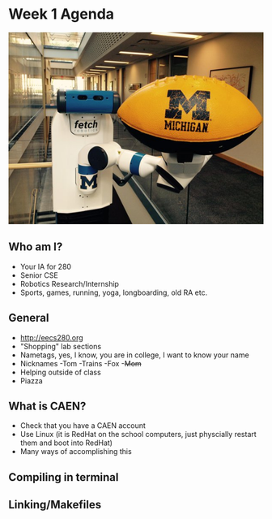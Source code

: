 # Week 1 Agenda
![Image](https://github.com/tgroechel/F17-280/blob/master/.other/pictures/fetch0.jpg) 
## Who am I?
- Your IA for 280
- Senior CSE
- Robotics Research/Internship
- Sports, games, running, yoga, longboarding, old RA etc.

## General
- http://eecs280.org
- "Shopping" lab sections
- Nametags, yes, I know, you are in college, I want to know your name
- Nicknames
	-Tom
	-Trains
	-Fox
	-~~Mom~~
- Helping outside of class
- Piazza

## What is CAEN?
- Check that you have a CAEN account
- Use Linux (it is RedHat on the school computers, just physcially restart them and boot into RedHat)
- Many ways of accomplishing this
## Compiling in terminal
## Linking/Makefiles

